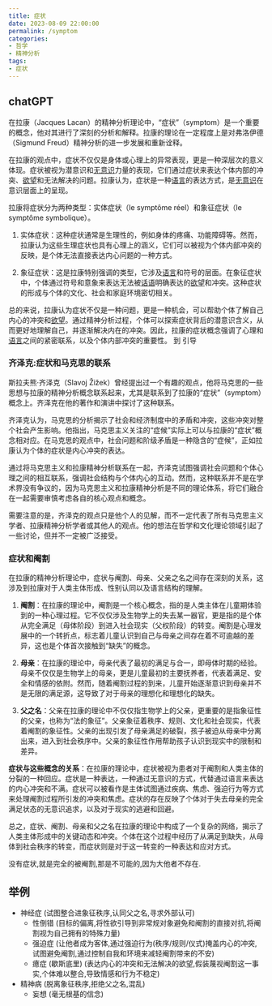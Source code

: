 ```yaml
---
title: 症状
date: 2023-08-09 22:00:00
permalink: /symptom
categories:
- 哲学
- 精神分析
tags:
- 症状
---
```


## chatGPT

在拉康（Jacques Lacan）的精神分析理论中，“症状”（symptom）是一个重要的概念，他对其进行了深刻的分析和解释。拉康的理论在一定程度上是对弗洛伊德（Sigmund Freud）精神分析的进一步发展和重新诠释。

在拉康的观点中，症状不仅仅是身体或心理上的异常表现，更是一种深层次的意义体现。症状被视为潜意识和[无意识](/unconscious)力量的表现，它们通过症状来表达个体内部的冲突、[欲望](/desire)和无法解决的问题。拉康认为，症状是一种[语言](/language)的表达方式，是[无意识](/unconscious)在意识层面上的呈现。

拉康将症状分为两种类型：实体症状（le symptôme réel）和象征症状（le symptôme symbolique）。

1. 实体症状：这种症状通常是生理性的，例如身体的疼痛、功能障碍等。然而，拉康认为这些生理症状也具有心理上的涵义，它们可以被视为个体内部冲突的反映，是个体无法直接表达内心问题的一种方式。

2. 象征症状：这是拉康特别强调的类型，它涉及[语言](/language)和符号的层面。在象征症状中，个体通过符号和意象来表达无法被[话语](/discourse)明确表达的[欲望](/desire)和冲突。这种症状的形成与个体的文化、社会和家庭环境密切相关。

总的来说，拉康认为症状不仅是一种问题，更是一种机会，可以帮助个体了解自己内心的冲突和[欲望](/desire)。通过精神分析过程，个体可以探索症状背后的潜意识含义，从而更好地理解自己，并逐渐解决内在的冲突。因此，拉康的症状概念强调了心理和[语言](/language)之间的紧密联系，以及个体内部冲突的重要性。
到 引导

### 齐泽克:症状和马克思的联系

斯拉夫熊·齐泽克（Slavoj Žižek）曾经提出过一个有趣的观点，他将马克思的一些思想与拉康的精神分析概念联系起来，尤其是联系到了拉康的“症状”（symptom）概念上。齐泽克在他的著作和演讲中探讨了这种联系。

齐泽克认为，马克思的分析揭示了社会和经济制度中的矛盾和冲突，这些冲突对整个社会产生影响。他指出，马克思主义关注的“症候”实际上可以与拉康的“症状”概念相对应。在马克思的观点中，社会问题和阶级矛盾是一种隐含的“症候”，正如拉康认为个体的症状是内心冲突的表达。

通过将马克思主义和拉康精神分析联系在一起，齐泽克试图强调社会问题和个体心理之间的相互联系，强调社会结构与个体内心的互动。然而，这种联系并不是在学术界没有争议的，因为马克思主义和拉康精神分析是不同的理论体系，将它们融合在一起需要审慎考虑各自的核心观点和概念。

需要注意的是，齐泽克的观点只是他个人的见解，而不一定代表了所有马克思主义学者、拉康精神分析学者或其他人的观点。他的想法在哲学和文化理论领域引起了一些讨论，但并不一定被广泛接受。

### 症状和阉割

在拉康的精神分析理论中，症状与阉割、母亲、父亲之名之间存在深刻的关系，这涉及到拉康对于人类主体形成、性别认同以及语言结构的理解。

1. **阉割**：在拉康的理论中，阉割是一个核心概念，指的是人类主体在儿童期体验到的一种心理过程。它不仅仅涉及生物学上的失去某一器官，更是指的是个体从完全满足（母体阶段）到进入社会现实（父权阶段）的转变。阉割是心理发展中的一个转折点，标志着儿童认识到自己与母亲之间存在着不可逾越的差异，这也是个体首次接触到“缺失”的概念。

2. **母亲**：在拉康的理论中，母亲代表了最初的满足与合一，即母体时期的经验。母亲不仅仅是生物学上的母亲，更是儿童最初的主要抚养者，代表着满足、安全和情感的依附。然而，随着阉割过程的到来，儿童开始逐渐意识到母亲并不是无限的满足源，这导致了对于母亲的理想化和理想化的缺失。

3. **父之名**：父亲在拉康的理论中不仅仅指生物学上的父亲，更重要的是指象征性的父亲，也称为“法的象征”。父亲象征着秩序、规则、文化和社会现实，代表着阉割的象征性。父亲的出现引发了母亲满足的破裂，孩子被迫从母亲中分离出来，进入到社会秩序中。父亲的象征性作用帮助孩子认识到现实中的限制和差异。

**症状与这些概念的关系**：在拉康的理论中，症状被视为患者对于阉割和人类主体的分裂的一种回应。症状是一种表达，一种通过无意识的方式，代替通过语言来表达的内心冲突和不满。症状可以被看作是主体试图通过疾病、焦虑、强迫行为等方式来处理阉割过程所引发的冲突和焦虑。症状的存在反映了个体对于失去母亲的完全满足状态的无意识追求，以及对于现实的逃避和回避。

总之，症状、阉割、母亲和父之名在拉康的理论中构成了一个复杂的网络，揭示了人类主体形成中的关键动态和冲突。个体在这个过程中经历了从满足到缺失，从母体到社会秩序的转变，而症状则是对于这一转变的一种表达和应对方式。

没有症状,就是完全的被阉割,那是不可能的,因为大他者不存在.

## 举例
- 神经症 (试图整合进象征秩序,认同父之名,寻求外部认可)
  - 性倒错 (目标的偏离,将性欲引导到非常规对象避免和阉割的直接对抗,将阉割视为自己拥有的特殊力量)
  - 强迫症 (让他者成为客体,通过强迫行为(秩序/规则/仪式)掩盖内心的冲突,试图避免阉割,通过控制自我和环境来减轻阉割带来的不安)
  - 癔症 (歇斯底里) (表达内心的冲突和无法解决的欲望,假装蔑视阉割这一事实,个体难以整合,导致情感和行为不稳定)
- 精神病 (脱离象征秩序,拒绝父之名,混乱)
  - 妄想 (毫无根基的信念)